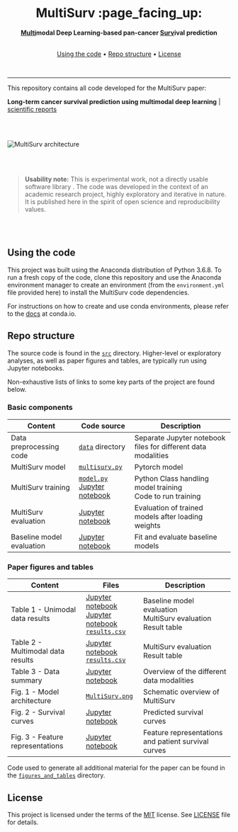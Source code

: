 

<h1 align="center">MultiSurv :page_facing_up:</h1>

<p align="center">
  <p align="center">
  <strong><ins>Multi</ins>modal Deep Learning-based pan-cancer <ins>Surv</ins>ival prediction</strong>
  </p>

  <p align="center">
    <br />
    <a href="#using-the-code">Using the code</a>
    •
    <a href="#repo-structure">Repo structure</a>
    •
    <a href="#license">License</a>
    </p>
</p>

<br />

---

This repository contains all code developed for the MultiSurv paper:

__Long-term cancer survival prediction using multimodal deep learning__   |   [scientific reports](https://www.nature.com/articles/s41598-021-92799-4?proof=t)

<br /><br />

![MultiSurv architecture](MultiSurv.png)

<br /><br />

> __Usability note:__ This is experimental work, not a directly usable software library .
The code was developed in the context of an academic research project, highly
exploratory and iterative in nature. It is published here in the spirit of
open science and reproducibility values.

<br /><br />

## Using the code

This project was built using the Anaconda distribution of Python 3.6.8. To run a fresh copy of the code, clone this repository and use the Anaconda environment manager to create an environment (from the `environment.yml` file provided here) to install the MultiSurv code dependencies.

For instructions on how to create and use conda environments, please refer to the [docs](https://conda.io/projects/conda/en/latest/user-guide/tasks/manage-environments.html#creating-an-environment-from-an-environment-yml-file) at conda.io.

## Repo structure

The source code is found in the [`src`](src/) directory. Higher-level or exploratory analyses,
as well as paper figures and tables, are typically run using Jupyter notebooks.

Non-exhaustive lists of links to some key parts of the project are found below.

### Basic components

| Content | Code source | Description |
|---|---|---|
| Data preprocessing code | [`data`](data/) directory | Separate Jupyter notebook files for different data modalities |
| MultiSurv model | [`multisurv.py`](src/multisurv.py) | Pytorch model |
| MultiSurv training | [`model.py`](src/model.py) <br> [Jupyter notebook](model_training.ipynb) | Python Class handling model training <br> Code to run training |
| MultiSurv evaluation | [Jupyter notebook](figures_and_tables/table-multisurv_evaluation.ipynb) | Evaluation of trained models after loading weights |
| Baseline model evaluation | [Jupyter notebook](figures_and_tables/table-baseline_evaluation.ipynb) | Fit and evaluate baseline models |

### Paper figures and tables

| Content | Files | Description |
|---|---|---|
| Table 1 - Unimodal data results | [Jupyter notebook](figures_and_tables/table-baseline_evaluation.ipynb) <br> [Jupyter notebook](figures_and_tables/table-multisurv_evaluation.ipynb) <br> [`results.csv`](figures_and_tables/results.csv) | Baseline model evaluation <br> MultiSurv evaluation <br> Result table |
| Table 2 - Multimodal data results | [Jupyter notebook](figures_and_tables/table-multisurv_evaluation.ipynb) <br> [`results.csv`](figures_and_tables/results.csv) | MultiSurv evaluation <br> Result table |
| Table 3 - Data summary | [Jupyter notebook](figures_and_tables/table-data_info.ipynb) | Overview of the different data modalities |
| Fig. 1 - Model architecture | [`MultiSurv.png`](MultiSurv.png) | Schematic overview of MultiSurv |
| Fig. 2 - Survival curves | [Jupyter notebook](figures_and_tables/figure-survival_curves.ipynb) | Predicted survival curves |
| Fig. 3 - Feature representations | [Jupyter notebook](figures_and_tables/figure-learned_representations.ipynb) | Feature representations and patient survival curves |

Code used to generate all additional material for the paper can be found in the [`figures_and_tables`](figures_and_tables/) directory.

## License

This project is licensed under the terms of the
[MIT](https://tldrlegal.com/license/mit-license) license. See
[LICENSE](LICENSE) file for details.
